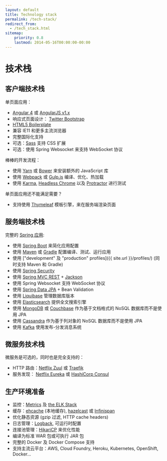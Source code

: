```yaml
---
layout: default
title: Technology stack
permalink: /tech-stack/
redirect_from:
  - /tech_stack.html
sitemap:
    priority: 0.8
    lastmod: 2014-05-16T00:00:00-00:00
---
```


# <i class="fa fa-stack-overflow"></i> 技术栈

## 客户端技术栈

单页面应用：

*   [Angular 4](https://angular.io/) 或 [AngularJS v1.x](http://angularjs.org/)
*   响应式页面设计： [Twitter Bootstrap](http://getbootstrap.com/)
*   [HTML5 Boilerplate](http://html5boilerplate.com/)
*   兼容 IE11 和更多主流浏览器
*   完整国际化支持
*   可选：[Sass](https://www.npmjs.com/package/node-sass) 支持 CSS 扩展
*   可选：使用 Spring Websocket 来支持 WebSocket 协议

棒棒的开发流程：

*   使用 [Yarn](https://yarnpkg.com/) 或 [Bower](http://bower.io/) 来安装额外的 JavaScript 库
*   使用 [Webpack](https://webpack.js.org/) 或 [Gulp.js](http://www.gulpjs.com) 编译、优化、热加载
*   使用 [Karma](http://karma-runner.github.io/), [Headless Chrome](https://github.com/GoogleChrome/puppeteer) 以及 [Protractor](http://www.protractortest.org) 进行测试

单页面应用还不能满足需要？

*   支持使用 [Thymeleaf](http://www.thymeleaf.org/) 模板引擎，来在服务端渲染页面

## 服务端技术栈

完整的 [Spring 应用](http://spring.io/):

*   使用 [Spring Boot](http://projects.spring.io/spring-boot/) 来简化应用配置
*   使用 [Maven](http://maven.apache.org/) 或 [Gradle](http://www.gradle.org/) 配置编译、测试、运行应用
*   使用 ["development" 及 "production" profiles]({{ site.url }}/profiles/) (同时支持 Maven 和 Gradle)
*   使用 [Spring Security](http://docs.spring.io/spring-security/site/index.html)
*   使用 [Spring MVC REST](http://spring.io/guides/gs/rest-service/) + [Jackson](https://github.com/FasterXML/jackson)
*   使用 Spring Websocket 支持 WebSocket 协议
*   使用 [Spring Data JPA](http://projects.spring.io/spring-data-jpa/) + Bean Validation
*   使用 [Liquibase](http://www.liquibase.org/) 管理数据库版本
*   使用 [Elasticsearch](https://github.com/elastic/elasticsearch) 提供全文搜索引擎
*   使用 [MongoDB](http://www.mongodb.org)  或 [Couchbase](https://www.couchbase.com) 作为基于文档格式的 NoSQL 数据库而不是使用 JPA
*   使用 [Cassandra](http://cassandra.apache.org/) 作为基于列对象的 NoSQL 数据库而不是使用 JPA
*   使用 [Kafka](http://kafka.apache.org/) 使用发布-分发消息系统

## 微服务技术栈

微服务是可选的，同时也是完全支持的：

* HTTP 路由：[Netflix Zuul](https://github.com/Netflix/zuul) 或 [Traefik](https://traefik.io/)
* 服务发现： [Netflix Eureka](https://github.com/Netflix/eureka) 或 [HashiCorp Consul](https://www.consul.io/)

## 生产环境准备

*   监控：[Metrics](http://metrics.dropwizard.io/) 及 [the ELK Stack](https://www.elastic.co/products)
*   缓存：[ehcache](http://ehcache.org/) (本地缓存), [hazelcast](http://www.hazelcast.com/) 或 [Infinispan](http://infinispan.org/)
*   优化静态资源 (gzip 过滤, HTTP cache headers)
*   日志管理：[Logback](http://logback.qos.ch/), 可运行时配置
*   连接池管理：[HikariCP](https://github.com/brettwooldridge/HikariCP) 来优化性能
*   编译为标准 WAR 包或可执行 JAR 包
*   完整的 Docker 及 Docker Compose 支持
*   支持主流云平台：AWS, Cloud Foundry, Heroku, Kubernetes, OpenShift, Docker...
